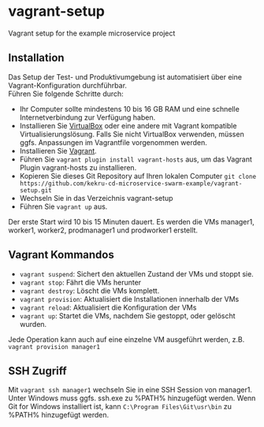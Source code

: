 # vagrant-setup
Vagrant setup for the example microservice project

## Installation  
Das Setup der Test- und Produktivumgebung ist automatisiert über eine Vagrant-Konfiguration durchführbar.  
Führen Sie folgende Schritte durch:  

+ Ihr Computer sollte mindestens 10 bis 16 GB RAM und eine schnelle Internetverbindung zur Verfügung haben.
+ Installieren Sie [VirtualBox](https://www.virtualbox.org/wiki/Downloads) oder eine andere mit Vagrant kompatible Virtualisierungslösung. Falls Sie nicht VirtualBox verwenden, müssen ggfs. Anpassungen im Vagrantfile vorgenommen werden.	
+ Installieren Sie [Vagrant](https://www.vagrantup.com/downloads.html).	
+ Führen Sie `vagrant plugin install vagrant-hosts` aus, um das Vagrant Plugin vagrant-hosts zu installieren.
+ Kopieren Sie dieses Git Repository auf Ihren lokalen Computer `git clone https://github.com/kekru-cd-microservice-swarm-example/vagrant-setup.git`
+ Wechseln Sie in das Verzeichnis vagrant-setup
+ Führen Sie `vagrant up` aus.

Der erste Start wird 10 bis 15 Minuten dauert. Es werden die VMs manager1, worker1, worker2, prodmanager1 und prodworker1 erstellt.

## Vagrant Kommandos
+ `vagrant suspend`: Sichert den aktuellen Zustand der VMs und stoppt sie.
+ `vagrant stop`: Fährt die VMs herunter
+ `vagrant destroy`: Löscht die VMs komplett.
+ `vagrant provision`: Aktualisiert die Installationen innerhalb der VMs
+ `vagrant reload`: Aktualisiert die Konfiguration der VMs
+ `vagrant up`: Startet die VMs, nachdem Sie gestoppt, oder gelöscht wurden.

Jede Operation kann auch auf eine einzelne VM ausgeführt werden, z.B. `vagrant provision manager1` 

## SSH Zugriff
Mit `vagrant ssh manager1` wechseln Sie in eine SSH Session von manager1.  
Unter Windows muss ggfs. ssh.exe zu %PATH% hinzugefügt werden. Wenn Git for Windows installiert ist, kann `C:\Program Files\Git\usr\bin` zu %PATH% hinzugefügt werden.


